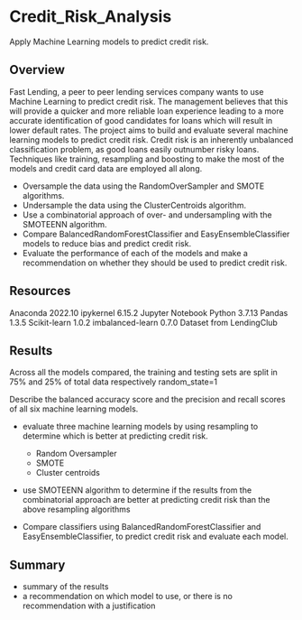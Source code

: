 # Credit_Risk_Analysis

Apply Machine Learning models to predict credit risk.

## Overview

Fast Lending, a peer to peer lending services company wants to use Machine Learning to predict credit risk. The management believes that this will provide a quicker and more reliable loan experience leading to a more accurate identification of good candidates for loans which will result in lower default rates. The project aims to build and evaluate several machine learning models to predict credit risk. Credit risk is an inherently unbalanced classification problem, as good loans easily outnumber risky loans. Techniques like training, resampling and boosting to make the most of the models and credit card data are employed all along. 
- Oversample the data using the RandomOverSampler and SMOTE algorithms.
- Undersample the data using the ClusterCentroids algorithm.
- Use a combinatorial approach of over- and undersampling with the SMOTEENN algorithm.
- Compare BalancedRandomForestClassifier and EasyEnsembleClassifier models to reduce bias and predict credit risk.
- Evaluate the performance of each of the models and make a recommendation on whether they should be used to predict credit risk.

## Resources

Anaconda 2022.10
ipykernel 6.15.2
Jupyter Notebook
Python 3.7.13
Pandas 1.3.5
Scikit-learn 1.0.2
imbalanced-learn 0.7.0
Dataset from LendingClub 

## Results
Across all the models compared, 
the training and testing sets are split in 75% and 25% of total data respectively
random_state=1

Describe the balanced accuracy score and the precision and recall scores of all six machine learning models.

- evaluate three machine learning models by using resampling to determine which is better at predicting credit risk.
  - Random Oversampler
  - SMOTE
  - Cluster centroids
  
- use SMOTEENN algorithm to determine if the results from the combinatorial approach are better at predicting credit risk than the above resampling algorithms 

- Compare classifiers using BalancedRandomForestClassifier and EasyEnsembleClassifier, to predict credit risk and evaluate each model.

## Summary

- summary of the results
- a recommendation on which model to use, or there is no recommendation with a justification

